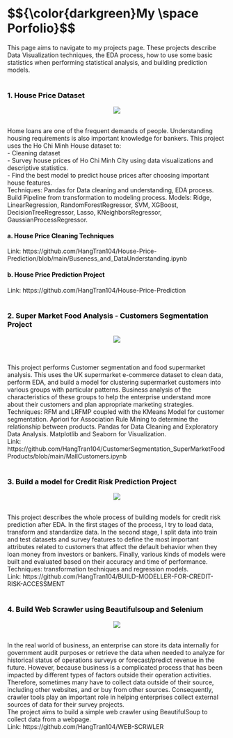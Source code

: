 <h1>$${\color{darkgreen}My \space Porfolio}$$</h1>


This page aims to navigate to my projects page. These projects describe Data Visualization techniques, the EDA process, how to use some basic statistics when performing statistical analysis, and building prediction models.
<br>
<br>

<h3 style = 'color:black; text-align:left'>1. House Price Dataset </h3> 
<p align="center">
  <img src="https://github.com/HangTran104/My-Data-Analyst-Portfolio/assets/90120107/2805e47f-ae8b-4838-aff1-51700ce4bbfb"/>
</p>
<br>
Home loans are one of the frequent demands of people. Understanding housing requirements is also important knowledge for bankers. This project uses the Ho Chi Minh House dataset to:
<br>
- Cleaning dataset
<br>
- Survey house prices of Ho Chi Minh City using data visualizations and descriptive statistics.
<br>
- Find the best model to predict house prices after choosing important house features.
<br>
Techniques: Pandas for Data cleaning and understanding, EDA process. Build Pipeline from transformation to modeling process. Models: Ridge, LinearRegression, RandomForestRegressor, SVM, XGBoost, DecisionTreeRegressor, Lasso, KNeighborsRegressor, GaussianProcessRegressor.
<br>
<h4 style = 'color:black; text-align:left'>a. House Price Cleaning Techniques</h4> 
Link: https://github.com/HangTran104/House-Price-Prediction/blob/main/Buseness_and_DataUnderstanding.ipynb
<br>
<h4 style = 'color:black; text-align:left'>b. House Price Prediction Project</h4> 
Link: https://github.com/HangTran104/House-Price-Prediction
<br>
<br>
<h3 style = 'color:black; text-align:left'>2. Super Market Food Analysis - Customers Segmentation Project</h3> 
<p align="center">
  <img src="https://github.com/HangTran104/My-Data-Analyst-Portfolio/assets/90120107/fa892d59-872d-4af6-a0df-95c9dd9544fb"/>
</p>
<br>
<br>
This project performs Customer segmentation and food supermarket analysis. This uses the UK supermarket e-commerce dataset to clean data, perform EDA, and build a model for clustering supermarket customers into various groups with particular patterns. Business analysis of the characteristics of these groups to help the enterprise understand more about their customers and plan appropriate marketing strategies.
<br>
Techniques: RFM and LRFMP coupled with the KMeans Model for customer segmentation. Apriori for Association Rule Mining to determine the relationship between products. Pandas for Data Cleaning and Exploratory Data Analysis. Matplotlib and Seaborn for Visualization.
<br>
Link: https://github.com/HangTran104/CustomerSegmentation_SuperMarketFoodProducts/blob/main/MallCustomers.ipynb
<br>
<br>

<h3 style = 'color:black; text-align:left'>3. Build a model for Credit Risk Prediction Project</h3>
<p align="center">
  <img src="https://github.com/HangTran104/My-Data-Analyst-Portfolio/assets/90120107/6d524669-2e34-495e-8a5d-c45a9a319a66"/>
</p>
<br>
This project describes the whole process of building models for credit risk prediction after EDA. In the first stages of the process, I try to load data, transform and standardize data. In the second stage, I split data into train and test datasets and survey features to define the most important attributes related to customers that affect the default behavior when they loan money from investors or bankers. Finally, various kinds of models were built and evaluated based on their accuracy and time of performance.
<br>
Techniques: transformation techniques and regression models.
<br>
Link: https://github.com/HangTran104/BUILD-MODELLER-FOR-CREDIT-RISK-ACCESSMENT
<br>
<br>

<h3 style = 'color:black; text-align:left'>4. Build Web Scrawler using Beautifulsoup and Selenium</h3> 
<p align="center">
  <img src="https://github.com/HangTran104/My-Data-Analyst-Portfolio/assets/90120107/a85df79c-f84c-497f-81aa-0e225d1edaa4"/>
</p>
<br>
In the real world of business, an enterprise can store its data internally for government audit purposes or retrieve the data when needed to analyze for historical status of operations surveys or forecast/predict revenue in the future. However, because business is a complicated process that has been impacted by different types of factors outside their operation activities. Therefore, sometimes many have to collect data outside of their source, including other websites, and or buy from other sources. Consequently, crawler tools play an important role in helping enterprises collect external sources of data for their survey projects.
<br>
The project aims to build a simple web crawler using BeautifulSoup to collect data from a webpage.
<br>
Link: https://github.com/HangTran104/WEB-SCRWLER
